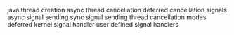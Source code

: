 java thread creation 
async thread cancellation
deferred cancellation
signals
async signal sending
sync signal sending
thread cancellation modes
deferred kernel signal handler
user defined signal handlers
